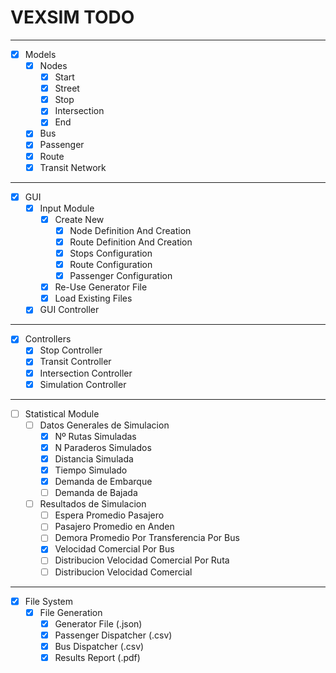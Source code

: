 # VEXSIM TODO

---
- [x] Models 
  - [x] Nodes
    - [x] Start
    - [x] Street
    - [x] Stop
    - [x] Intersection
    - [x] End
  - [x] Bus
  - [x] Passenger
  - [x] Route
  - [x] Transit Network
---
- [x] GUI
  - [x] Input Module
      - [x] Create New
        - [x] Node Definition And Creation
        - [x] Route Definition And Creation
        - [x] Stops Configuration
        - [x] Route Configuration
        - [x] Passenger Configuration
      - [x] Re-Use Generator File
      - [x] Load Existing Files
  - [x] GUI Controller

---
- [x] Controllers
  - [x] Stop Controller
  - [x] Transit Controller
  - [x] Intersection Controller
  - [x] Simulation Controller
---
- [ ] Statistical Module
  - [ ] Datos Generales de Simulacion
    - [x] Nº Rutas Simuladas
    - [x] N Paraderos Simulados
    - [x] Distancia Simulada
    - [x] Tiempo Simulado
    - [x] Demanda de Embarque
    - [ ] Demanda de Bajada
  - [ ] Resultados de Simulacion
    - [ ] Espera Promedio Pasajero
    - [ ] Pasajero Promedio en Anden
    - [ ] Demora Promedio Por Transferencia Por Bus
    - [x] Velocidad Comercial Por Bus
    - [ ] Distribucion Velocidad Comercial Por Ruta
    - [ ] Distribucion Velocidad Comercial 
---
- [x] File System
  - [x] File Generation
    - [x] Generator File (.json)
    - [x] Passenger Dispatcher (.csv)
    - [x] Bus Dispatcher (.csv)
    - [x] Results Report (.pdf)